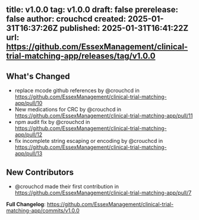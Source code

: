 title:	v1.0.0
tag:	v1.0.0
draft:	false
prerelease:	false
author:	crouchcd
created:	2025-01-31T16:37:26Z
published:	2025-01-31T16:41:22Z
url:	https://github.com/EssexManagement/clinical-trial-matching-app/releases/tag/v1.0.0
--
## What's Changed

* replace mcode github references by @crouchcd in https://github.com/EssexManagement/clinical-trial-matching-app/pull/10
* New medications for CRC by @crouchcd in https://github.com/EssexManagement/clinical-trial-matching-app/pull/11
* npm audit fix by @crouchcd in https://github.com/EssexManagement/clinical-trial-matching-app/pull/12
* fix incomplete string escaping or encoding by @crouchcd in https://github.com/EssexManagement/clinical-trial-matching-app/pull/13

## New Contributors
* @crouchcd made their first contribution in https://github.com/EssexManagement/clinical-trial-matching-app/pull/7

**Full Changelog**: https://github.com/EssexManagement/clinical-trial-matching-app/commits/v1.0.0
